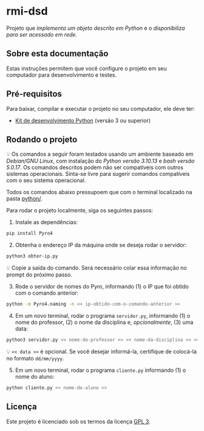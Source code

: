 # rmi-dsd

Projeto que *implementa um objeto descrito em Python* e o *disponibiliza para ser acessado em rede*.


## Sobre esta documentação

Estas instruções permitem que você configure o projeto em seu computador para desenvolvimento e testes.


## Pré-requisitos

Para baixar, compilar e executar o projeto no seu computador, ele deve ter:

- [Kit de desenvolvimento Python](https://www.python.org/downloads/) (versão 3 ou superior)

## Rodando o projeto

💡 Os comandos a seguir foram testados usando um ambiente baseado em *Debian/GNU Linux*, com instalação do *Python versão 3.10.13* e *bash versão 5.0.17*. Os comandos descritos podem não ser compatíveis com outros sistemas operacionais. Sinta-se livre para sugerir comandos compatíveis com o seu sistema operacional.

Todos os comandos abaixo pressupoem que com o terminal localizado na pasta [python/](python/).

Para rodar o projeto localmente, siga os seguintes passos:

1. Instale as dependências:

```bash
pip install Pyro4
```


2. Obtenha o endereço IP da máquina onde se deseja rodar o servidor:

```bash
python3 obter-ip.py
```

💡 Copie a saída do comando. Será necessário colar essa informação no prompt do próximo passo.

3. Rode o servidor de nomes do Pyro, informando (1) o IP que foi obtido com o comando anterior:

```bash
python -m Pyro4.naming -n << ip-obtido-com-o-comando-anterior >>
```


4. Em um novo terminal, rodar o programa `servidor.py`, informando (1) o nome do professor, (2) o nome da disciplina e, *opcionalmente*, (3) uma data:

```bash
python3 servidor.py << nome-do-professor >> << nome-da-disciplina >> << data >>
```

💡 `<< data >>` é opcional. Se você desejar informá-la, certifique de colocá-la no formato `dd/mm/yyyy`.


5. Em um novo terminal, rodar o programa `cliente.py` informando (1) o nome do aluno:

```bash
python cliente.py << nome-do-aluno >>
```

## Licença

Este projeto é licenciado sob os termos da licença [GPL 3](LICENSE).
